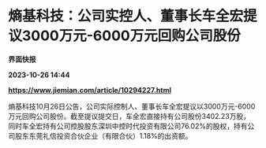 # 熵基科技：公司实控人、董事长车全宏提议3000万元-6000万元回购公司股份
**界面快报**

**2023-10-26 14:44**

**https://www.jiemian.com/article/10294227.html**

熵基科技10月26日公告，公司实际控制人、董事长车全宏提议以3000万元-6000万元回购公司股份。截至提议提交日，车全宏直接持有公司股份3402.23万股，同时车全宏持有公司控股股东深圳中控时代投资有限公司76.02%的股权，持有公司股东东莞礼信投资合伙企业（有限合伙）1.18%的出资额。